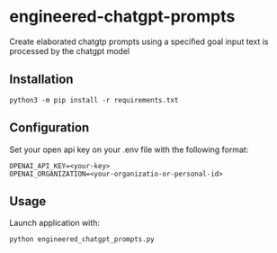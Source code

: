 # engineered-chatgpt-prompts
Create elaborated chatgtp prompts using a specified goal input text is processed by the chatgpt model

## Installation
`python3 -m pip install -r requirements.txt`

## Configuration
Set your open api key on your .env file with the following format:
```
OPENAI_API_KEY=<your-key>
OPENAI_ORGANIZATION=<your-organizatio-or-personal-id>
```

## Usage
Launch application with:

`python engineered_chatgpt_prompts.py`
